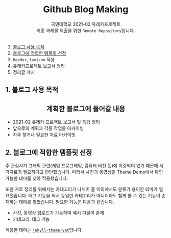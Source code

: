 <h1 align="center">Github Blog Making</h1>

<div align="center">
    국민대학교 2021-02 유레카프로젝트 <br>
    최종 과제물 제출을 위한 <code>Remote Repository</code>입니다.
</div>
<br>

1. [블로그 사용 목적](#블로그-사용-목적)
2. [블로그에 적합한 템플릿 선정](#블로그에-적합한-템플릿-선정)
3. `Header`, `favicon` 적용
4. 유레카프로젝트 보고서 정리
5. 정리글 게시

## 1. 블로그 사용 목적

<h2 align="center">계획한 블로그에 들어갈 내용</h2>

- 2021-02 유레카 프로젝트 보고서 및 특강 정리
- 앞으로의 계획과 각종 작업물 아카이빙
- 자주 찾거나 필요한 자료 아카이빙


## 2. 블로그에 적합한 템플릿 선정

주 관심사가 그래픽 관련(게임 프로그래밍, 컴퓨터 비전 등)에 치중되어 있기 때문에 시각자료가 필요하다고 판단했습니다. 따라서 사진과 동영상을 Theme Demo에서 확인 가능한 테마를 찾아 적용했습니다.

또한 자료 정리를 위해서는 카테고리가 나뉘어 홈 이외에서도 분류가 용이한 테마가 필요했습니다. 태그 기능을 써서 동일한 카테고리가 아니더라도 함께 볼 수 있는 기능이 존재하는 테마를 찾았습니다. 필요한 기능은 다음과 같습니다.
- 사진, 동영상 업로드가 가능하며 예시 파일이 존재
- 카테고리, 태그 기능

적용한 테마는 <a href="https://github.com/jeffreytse/jekyll-theme-yat" target="_blank"><code>jekyll-theme-yat</code></a>입니다.


